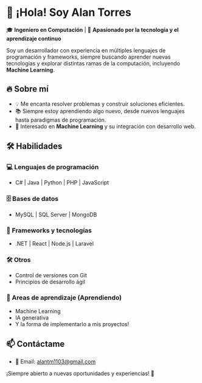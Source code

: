 # 👋 ¡Hola! Soy Alan Torres  
🎓 **Ingeniero en Computación** | 🚀 **Apasionado por la tecnología y el aprendizaje continuo**  

Soy un desarrollador con experiencia en múltiples lenguajes de programación y frameworks, siempre buscando aprender nuevas tecnologías y explorar distintas ramas de la computación, incluyendo **Machine Learning**.  

## 🔥 Sobre mí  
- 💡 Me encanta resolver problemas y construir soluciones eficientes.  
- 📚 Siempre estoy aprendiendo algo nuevo, desde nuevos lenguajes hasta paradigmas de programación.  
- 🤖 Interesado en **Machine Learning** y su integración con desarrollo web.  

## 🛠️ Habilidades  
### 💻 Lenguajes de programación  
- C# | Java | Python | PHP | JavaScript  

### 🗄️ Bases de datos  
- MySQL | SQL Server | MongoDB

### 🚀 Frameworks y tecnologías  
- .NET | React | Node.js | Laravel  

### 🛠️ Otros  
- Control de versiones con Git  
- Principios de desarrollo ágil

### 🌱 Areas de aprendizaje (Aprendiendo)
- Machine Learning
- IA generativa
- Y la forma de implementarlo a mis proyectos!

## 📫 Contáctame  
- 📧 Email: alantm1103@gmail.com  

¡Siempre abierto a nuevas oportunidades y experiencias! 🚀  
